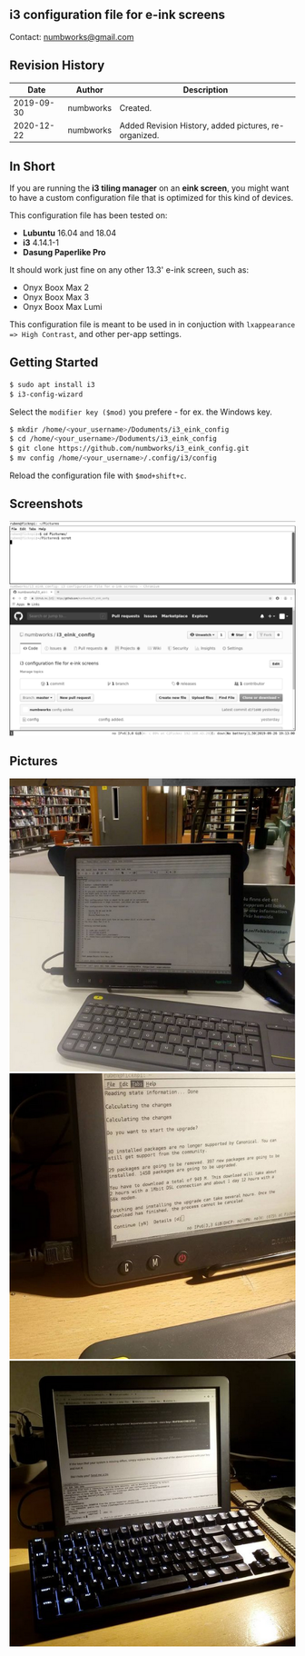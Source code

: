 ## i3 configuration file for e-ink screens
Contact: numbworks@gmail.com

## Revision History

| Date | Author | Description |
|---|---|---|
| 2019-09-30 | numbworks | Created. |
| 2020-12-22 | numbworks | Added Revision History, added pictures, re-organized. |

## In Short

If you are running the **i3 tiling manager** on an **eink screen**,  you might want to have a custom configuration file that is optimized for this kind of devices.

This configuration file has been tested on:

- **Lubuntu** 16.04 and 18.04 
- **i3** 4.14.1-1
- **Dasung Paperlike Pro**

It should work just fine on any other 13.3' e-ink screen, such as: 
- Onyx Boox Max 2
- Onyx Boox Max 3
- Onyx Boox Max Lumi

This configuration file is meant to be used in in conjuction with `lxappearance => High Contrast`, and other per-app settings.

## Getting Started

```bash
$ sudo apt install i3
$ i3-config-wizard
```	

Select the `modifier key ($mod)` you prefere - for ex. the Windows key.

```bash
$ mkdir /home/<your_username>/Doduments/i3_eink_config
$ cd /home/<your_username>/Doduments/i3_eink_config
$ git clone https://github.com/numbworks/i3_eink_config.git
$ mv config /home/<your_username>/.config/i3/config
```
	
Reload the configuration file with `$mod+shift+c`.
 
## Screenshots
 
![i3_eink_config_screenshot.png](Pictures\i3_eink_config_screenshot.png)

## Pictures
 
![i3_eink_config_01.png](Pictures\i3_eink_config_01.png)
![i3_eink_config_02.png](Pictures\i3_eink_config_02.png)
![i3_eink_config_03.png](Pictures\i3_eink_config_03.png)
